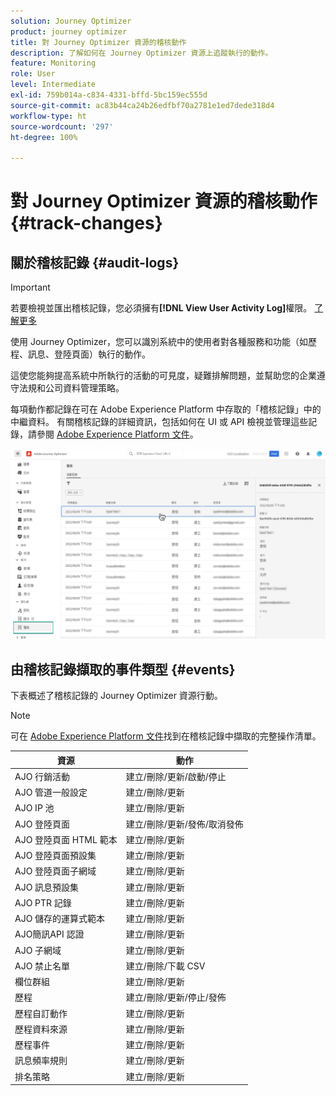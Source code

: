 ```yaml
---
solution: Journey Optimizer
product: journey optimizer
title: 對 Journey Optimizer 資源的稽核動作
description: 了解如何在 Journey Optimizer 資源上追蹤執行的動作。
feature: Monitoring
role: User
level: Intermediate
exl-id: 759b014a-c834-4331-bffd-5bc159ec555d
source-git-commit: ac83b44ca24b26edfbf70a2781e1ed7dede318d4
workflow-type: ht
source-wordcount: '297'
ht-degree: 100%

---
```


# 對 Journey Optimizer 資源的稽核動作 {#track-changes}

## 關於稽核記錄 {#audit-logs}

>[!IMPORTANT]
>
>若要檢視並匯出稽核記錄，您必須擁有&#x200B;**[!DNL View User Activity Log]**&#x200B;權限。 [了解更多](../administration/ootb-product-profiles.md)

使用 Journey Optimizer，您可以識別系統中的使用者對各種服務和功能（如歷程、訊息、登陸頁面）執行的動作。

這使您能夠提高系統中所執行的活動的可見度，疑難排解問題，並幫助您的企業遵守法規和公司資料管理策略。

每項動作都記錄在可在 Adobe Experience Platform 中存取的「稽核記錄」中的中繼資料。 有關稽核記錄的詳細資訊，包括如何在 UI 或 API 檢視並管理這些記錄，請參閱 [Adobe Experience Platform 文件](https://experienceleague.adobe.com/docs/experience-platform/landing/governance-privacy-security/audit-logs/overview.html?lang=zh-Hant)。

![](assets/audit-logs.png)

## 由稽核記錄擷取的事件類型 {#events}

下表概述了稽核記錄的 Journey Optimizer 資源行動。

>[!NOTE]
>
>可在 [Adobe Experience Platform 文件](https://experienceleague.adobe.com/docs/experience-platform/landing/governance-privacy-security/audit-logs/overview.html?lang=zh-Hant#category)找到在稽核記錄中擷取的完整操作清單。

| 資源 | 動作 |
|-----------|------------------|
| AJO 行銷活動 | 建立/刪除/更新/啟動/停止 |
| AJO 管道一般設定 | 建立/刪除/更新 |
| AJO IP 池 | 建立/刪除/更新 |
| AJO 登陸頁面 | 建立/刪除/更新/發佈/取消發佈 |
| AJO 登陸頁面 HTML 範本 | 建立/刪除/更新 |
| AJO 登陸頁面預設集 | 建立/刪除/更新 |
| AJO 登陸頁面子網域 | 建立/刪除/更新 |
| AJO 訊息預設集 | 建立/刪除/更新 |
| AJO PTR 記錄 | 建立/刪除/更新 |
| AJO 儲存的運算式範本 | 建立/刪除/更新 |
| AJO簡訊API 認證 | 建立/刪除/更新 |
| AJO 子網域 | 建立/刪除/更新 |
| AJO 禁止名單 | 建立/刪除/下載 CSV |
| 欄位群組 | 建立/刪除/更新 |
| 歷程 | 建立/刪除/更新/停止/發佈 |
| 歷程自訂動作 | 建立/刪除/更新 |
| 歷程資料來源 | 建立/刪除/更新 |
| 歷程事件 | 建立/刪除/更新 |
| 訊息頻率規則 | 建立/刪除/更新 |
| 排名策略 | 建立/刪除/更新 |
